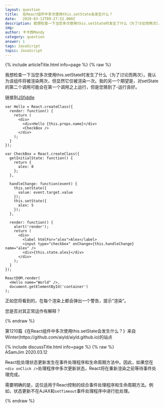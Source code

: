 ```yaml
---
layout: question
title:  在React组件中多次使用this.setState会发生什么？
date:   2020-03-12T09:27:52.000Z
description: 我想检查一下当您多次使用this.setState时发生了什么（为了讨论而两次）。我认为该组件将被渲染两次，但显然它仅被渲染一次。我的另一个期望是，对se...
img: 
author: 卡卡西Mandy
category: question
answer: 1
tags: JavaScript
topic: JavaScript
---
```

<div class="article-root">
  <div class="article">
    {% include articleTitle.html info=page %}
    {% raw %}
    <div class="article-content"><p><font style="vertical-align: inherit;"><font style="vertical-align: inherit;">我想检查一下当您多次使用this.setState时发生了什么（为了讨论而两次）。</font><font style="vertical-align: inherit;">我认为该组件将被渲染两次，但显然它仅被渲染一次。</font><font style="vertical-align: inherit;">我的另一个期望是，对setState的第二个调用可能会在第一个调用之上运行，但是您猜到了-运行良好。</font></font></p>

<p><font style="vertical-align: inherit;"><font style="vertical-align: inherit;">链接到</font></font><a href="https://jsfiddle.net/xka4v3qx/" rel="noreferrer"><font style="vertical-align: inherit;"><font style="vertical-align: inherit;">JSfiddle</font></font></a></p>

<pre><code>var Hello = React.createClass({<font></font>
  render: function() {<font></font>
    return (<font></font>
      &lt;div&gt;<font></font>
        &lt;div&gt;Hello {this.props.name}&lt;/div&gt;<font></font>
        &lt;CheckBox /&gt;<font></font>
      &lt;/div&gt;<font></font>
    );<font></font>
  }<font></font>
});<font></font>
<font></font>
var CheckBox = React.createClass({<font></font>
  getInitialState: function() {<font></font>
    return {<font></font>
      alex: 0<font></font>
    };<font></font>
  },<font></font>
<font></font>
  handleChange: function(event) {<font></font>
    this.setState({<font></font>
      value: event.target.value<font></font>
    });<font></font>
    this.setState({<font></font>
      alex: 5<font></font>
    });<font></font>
  },<font></font>
<font></font>
  render: function() {<font></font>
    alert('render');<font></font>
    return (<font></font>
      &lt;div&gt;<font></font>
        &lt;label htmlFor="alex"&gt;Alex&lt;/label&gt;<font></font>
        &lt;input type="checkbox" onChange={this.handleChange} name="alex" /&gt;<font></font>
        &lt;div&gt;{this.state.alex}&lt;/div&gt;<font></font>
      &lt;/div&gt;<font></font>
    );<font></font>
  }<font></font>
});<font></font>
<font></font>
ReactDOM.render(<font></font>
  &lt;Hello name="World" /&gt;,<font></font>
  document.getElementById('container')<font></font>
);<font></font>
</code></pre>

<p><font style="vertical-align: inherit;"><font style="vertical-align: inherit;">正如您将看到的，在每个渲染上都会弹出一个警告，提示“渲染”。 </font></font></p>

<p><font style="vertical-align: inherit;"><font style="vertical-align: inherit;">您是否对其正常运作有解释？</font></font></p></div>
    {% endraw %}
  </div>
  <p class="winter_mark">第1210篇《在React组件中多次使用this.setState会发生什么？》来自Winter(https://github.com/aiyld/aiyld.github.io)的站点</p>
  <div class="discuss-wrapper">
    {% include discussTitle.html info=page %}
    {% raw %}
    <div class="discuss-item">
        <div class="discuss-parent">
          <div class="discuss-meta">
            <span class="discuss-user">ASamJim</span>
            <span class="discuss-time">2020.03.12</span>
          </div>
          <div class="discuss-comment"><p><font style="vertical-align: inherit;"><font style="vertical-align: inherit;">React批处理状态更新发生在事件处理程序和生命周期方法中。</font><font style="vertical-align: inherit;">因此，如果您在</font></font><code>&lt;div onClick /&gt;</code><font style="vertical-align: inherit;"><font style="vertical-align: inherit;">处理程序中</font><font style="vertical-align: inherit;">多次更新状态</font><font style="vertical-align: inherit;">，React将在重新渲染之前等待事件处理完成。</font></font></p>

<p><font style="vertical-align: inherit;"><font style="vertical-align: inherit;">需要明确的是，这仅适用于React控制的综合事件处理程序和生命周期方法。</font><font style="vertical-align: inherit;">例如，状态更新不在AJAX和</font></font><code>setTimeout</code><font style="vertical-align: inherit;"><font style="vertical-align: inherit;">事件处理程序中进行</font><font style="vertical-align: inherit;">批处理</font><font style="vertical-align: inherit;">。</font></font></p></div>
        </div></div>
    {% endraw %}
  </div>
<div>
